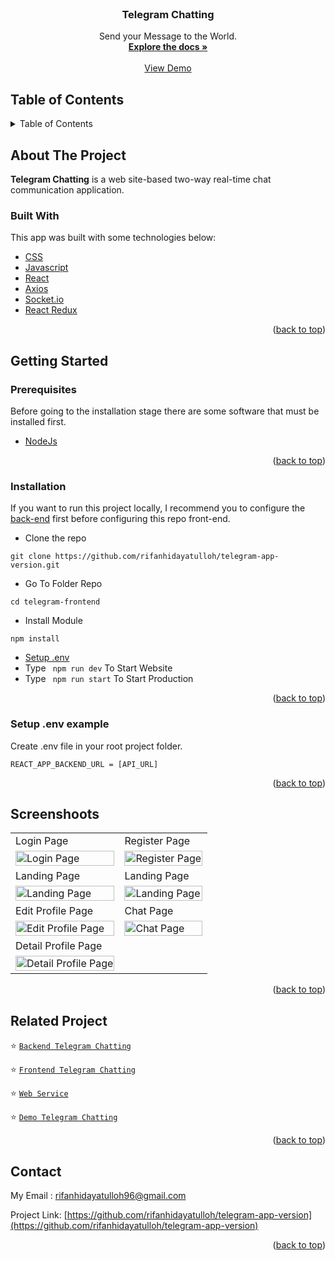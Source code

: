 <div id="top"></div>

<!-- PROJECT LOGO -->
<br />
<div align="center">

  <h3 align="center">Telegram Chatting</h3>

  <p align="center">
    Send your Message to the World.
    <br />
    <a href="#table-of-contents"><strong>Explore the docs »</strong></a>
    <br />
    <br />
    <a href="https://telegram-web-app-eight.vercel.app/">View Demo</a>
  </p>
</div>

<!-- TABLE OF CONTENTS -->
## Table of Contents
<details>
  <summary>Table of Contents</summary>
  <ol>
    <li>
      <a href="#about-the-project">About The Project</a>
      <ul>
        <li><a href="#built-with">Built With</a></li>
      </ul>
    </li>
    <li>
      <a href="#getting-started">Getting Started</a>
      <ul>
        <li><a href="#prerequisites">Prerequisites</a></li>
        <li><a href="#installation">Installation</a></li>
        <li><a href="#setup-env-example">Setup .env example</a></li>
      </ul>
    </li>
    <li><a href="#screenshoots">Screenshots</a></li>
    <li><a href="#related-project">Related Project</a></li>
    <li><a href="#contact">Contact</a></li>
  </ol>
</details>

<!-- ABOUT THE PROJECT -->
## About The Project
**Telegram Chatting** is a web site-based two-way real-time chat communication application.

### Built With
This app was built with some technologies below:
* [CSS](https://developer.mozilla.org/en-US/docs/Web/CSS?retiredLocale=id)
* [Javascript](https://www.javascript.com/)
* [React](https://reactjs.org)
* [Axios](https://axios-http.com/)
* [Socket.io](https://socket.io/)
* [React Redux](https://react-redux.js.org/introduction/getting-started)

<p align="right">(<a href="#top">back to top</a>)</p>

<!-- GETTING STARTED -->
## Getting Started

### Prerequisites

Before going to the installation stage there are some software that must be installed first.

* [NodeJs](https://nodejs.org/en/download/)

<p align="right">(<a href="#top">back to top</a>)</p>

### Installation

If you want to run this project locally, I recommend you to configure the [back-end](https://github.com/rifanhidayatulloh/telegram-api) first before configuring this repo front-end.
- Clone the repo
```
git clone https://github.com/rifanhidayatulloh/telegram-app-version.git
```
- Go To Folder Repo
```
cd telegram-frontend
```
- Install Module
```
npm install
```
- <a href="#setup-env">Setup .env</a>
- Type ` npm run dev` To Start Website
- Type ` npm run start` To Start Production

<p align="right">(<a href="#top">back to top</a>)</p>

### Setup .env example
Create .env file in your root project folder.
```
REACT_APP_BACKEND_URL = [API_URL]
```

<p align="right">(<a href="#top">back to top</a>)</p>

## Screenshoots
<p align="center" display=flex>
   
<table>
 
  <tr>
    <td>Login Page</td>
    <td>Register Page</td>
  </tr>
  <tr>
    <td><image src="https://i.postimg.cc/tCbTfW2g/React-App-5.png" alt="Login Page" width=100%></td>
    <td><image src="https://i.postimg.cc/kgX5M9r3/React-App-6.png" alt="Register Page" width=100%/></td>
  </tr>
  
  <tr>
    <td>Landing Page</td>
    <td>Landing Page</td>
  </tr>
  <tr>
    <td><image src="https://i.postimg.cc/QMhJdF8N/React-App.png" alt="Landing Page" width=100%></td>
    <td><image src="https://i.postimg.cc/wTDfVyBH/React-App-2.png" alt="Landing Page" width=100%/></td>
  </tr>
  
  <tr>
    <td>Edit Profile Page</td>
    <td>Chat Page</td>
  </tr>
  <tr>
    <td><image src="https://i.postimg.cc/ZnS3KRzF/React-App-1.png" alt="Edit Profile Page" width=100%></td>
    <td><image src="https://i.postimg.cc/tTyCsV7T/React-App-3.png" alt="Chat Page" width=100%/></td>
  </tr>
  
  <tr>
    <td>Detail Profile Page</td>
  </tr>
  <tr>
    <td><image src="https://i.postimg.cc/Bbz0B8Z2/React-App-4.png" alt="Detail Profile Page" width=100%></td>
  </tr>
  
</table>
      
</p>
<p align="right">(<a href="#top">back to top</a>)</p>


## Related Project
:star: [`Backend Telegram Chatting`](https://github.com/rifanhidayatulloh/telegram-api)

:star: [`Frontend Telegram Chatting`](https://github.com/rifanhidayatulloh/telegram-app-version)

:star: [`Web Service`](https://telegram-rest-api.herokuapp.com/)

:star: [`Demo Telegram Chatting`](https://telegram-web-app-eight.vercel.app/)

<p align="right">(<a href="#top">back to top</a>)</p>

## Contact

My Email : rifanhidayatulloh96@gmail.com

Project Link: [https://github.com/rifanhidayatulloh/telegram-app-version](https://github.com/rifanhidayatulloh/telegram-app-version)

<p align="right">(<a href="#top">back to top</a>)</p>
